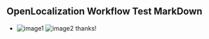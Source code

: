 ## OpenLocalization Workflow Test MarkDown
* ![image1](.\6b7b7507-b4f4-43bf-89a2-0340226c9aa3.png)   ![image2](.\26b0abf3-2f3e-4d5f-bb2f-97db13a43631.png) 
thanks!